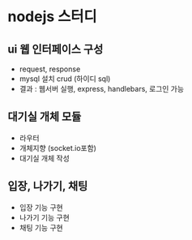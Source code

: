 # nodejs 스터디

## ui 웹 인터페이스 구성
- request, response
- mysql 설치 crud (하이디 sql)
- 결과 : 웹서버 실행, express, handlebars, 로그인 가능


## 대기실 개체 모듈
- 라우터
- 개체지향 (socket.io포함)
- 대기실 개체 작성


## 입장, 나가기, 채팅
- 입장 기능 구현
- 나가기 기능 구현
- 채팅 기능 구현


